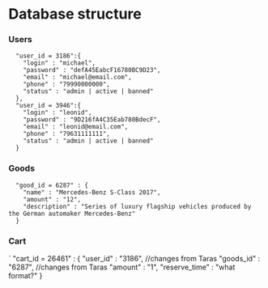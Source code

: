 # Database structure

### Users

```
  "user_id = 3186":{
    "login" : "michael",
    "password" : "defA45EabcF16780BC9D23",
    "email" : "michael@email.com",
    "phone" : "79990000000",
    "status" : "admin | active | banned"
  },
  "user_id = 3946":{
    "login" : "leonid",
    "password" : "9D216fA4C35Eab780BdecF",
    "email" : "leonid@email.com",
    "phone" : "79631111111",
    "status" : "admin | active | banned"
  }
```

### Goods
```
  "good_id = 6287" : {
    "name" : "Mercedes-Benz S-Class 2017",
    "amount" : "12",
    "description" : "Series of luxury flagship vehicles produced by the German automaker Mercedes-Benz"
  }
```
### Cart
`
  "cart_id = 26461" : {
    "user_id" : "3186", //changes from Taras
    "goods_id" : "6287", //changes from Taras
    "amount" : "1",
    "reserve_time" : "what format?"
  }
```
